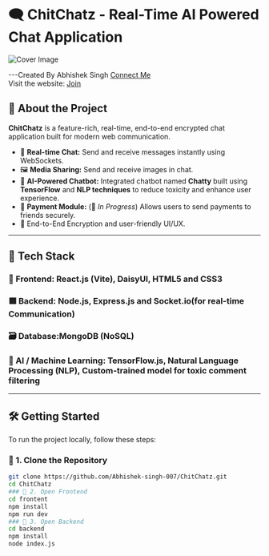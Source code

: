 # 🗨️ ChitChatz - Real-Time AI Powered Chat Application

![Cover Image](https://github.com/Abhishek-singh-007/ChitChatz/blob/main/images/Screenshot%202025-07-06%20193123.png)

---Created By Abhishek Singh [Connect Me](https://my-portfolio-six-tau-59.vercel.app/) <br/>
Visit the website: [Join]( https://chitchatz-he8g.onrender.com/login)

## 📌 About the Project

**ChitChatz** is a feature-rich, real-time, end-to-end encrypted chat application built for modern web communication.

- 💬 **Real-time Chat:** Send and receive messages instantly using WebSockets.
- 🖼️ **Media Sharing:** Send and receive images in chat.
- 🤖 **AI-Powered Chatbot:** Integrated chatbot named **Chatty** built using **TensorFlow** and **NLP techniques** to reduce toxicity and enhance user experience.
- 💸 **Payment Module:** (🚧 _In Progress_) Allows users to send payments to friends securely.
- 🔐 End-to-End Encryption and user-friendly UI/UX.

---

## 🚀 Tech Stack

### 🔷 Frontend: React.js (Vite), DaisyUI, HTML5 and CSS3

### 🟩 Backend:  Node.js, Express.js and Socket.io(for real-time Communication)

### 🗃️ Database:MongoDB (NoSQL)

### 🧠 AI / Machine Learning:  TensorFlow.js, Natural Language Processing (NLP), Custom-trained model for toxic comment filtering

---

## 🛠️ Getting Started

To run the project locally, follow these steps:

### 📁 1. Clone the Repository
```bash
git clone https://github.com/Abhishek-singh-007/ChitChatz.git
cd ChitChatz
### 📁 2. Open Frontend
cd frontent
npm install
npm run dev
### 📁 3. Open Backend
cd backend
npm install
node index.js

